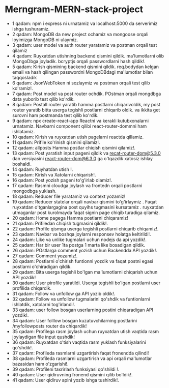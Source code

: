 # Merngram-MERN-stack-project

- 1 qadam:
  npm i express ni urnatamiz va localhost:5000 da serverimiz ishga tushuramiz.
- 2 qadam:
  MongoDB da new project ochamiz va mongoose orqali loyimizga MongoDB ni ulaymiz.
- 3 qadam:
  user model va auth router yaratamiz va postman orqali test qilamiz
- 4 qadam:
  Ruyxatdan utishning backend qismini qildik. ma'lumotlarni olib MongoDbga joyladik. bcryptjs orqali passwordlarni hash qildik!.
- 5 qadam:
  Kirish qismining backend qismini qildik. req.bodydan kelgan email va hash qilingan passwordni MongoDBdagi ma'lumotlar bilan taqqosladik
- 6 qadam:
  JsonWebToken ni sozlaymiz va postman orqali test qilib ko'ramiz!.
- 7 qadam:
  Post model va post router ochdik. POstman orqali mongdbga data yuborib test qilib ko'rdik.
- 8 qadam:
  Postall router yaratib hamma postlarni chiqarivoldik, my post router yaratib bitta userga tegishli postlarni chiqarib oldik. va ikkita get surovni ham postmanda test qilib ko'rdik.
- 9 qadam:
  npx create-react-app Reactni va kerakli kutubxonalarni urnatamiz. Navbarni component qilibi react-router-dommni ham ishlatamiz.
- 10 qadam:
  Kirish va ruyxatdan utish pagelarni reactda qillamiz.
- 11 qadam:
  Prifile ko'rinish qismini qilamiz!.
- 12 qadam:
  allposts Hamma postlar chiqish qismini qilamiz!.
- 13 qadam:
  Post yaratish input pageni qildik va recat-router-dom@5.3.0 dan versiyasini react-router-dom@6.3.0 ga o'tqazdik xatosiz ishlay boshaldi.
- 14 qadam:
  Ruyhatdan utish !.
- 15 qadam:
  Kirish va Xatolarni chiqarish!.
- 16 qadam:
  Post yozish pageni to'g'irlab olamiz!.
- 17 qadam:
  Rasmni cloudga joylash va frontedn orqali postlarni mongodbga yuklash.
- 18 qadam:
  Reducer file yaratamiz va context yozamiz!
- 19 qadam:
  Reducer statelar orqali navbar qismini to'g'irlaymiz . Faqat ruyxatdan o'tganlargagina post quyihs tugmasini kursatamiz . ruyxatdan utmaganlar post kurolmayda faqat signin page chiqib turadiga qilamiz.
- 20 qadam:
  Home pagega Hamma postlarni chiqaramiz!
- 21 qadam:
  Prifiledan chiqish tugmasini qildik!.
- 22 qadam:
  Profile qismga userga tegishli postlarni chiqarib chiqamiz!.
- 23 qadam:
  Navbar va boshqa joylarni responsev holatga keltirildi!.
- 24 qadam:
  Like va unlike tugmalari uchun nodejs da api yozdik!.
- 25 qadam:
  Har bir user 1ta postga 1 marta like bosadigan qildik.
- 26 qadam:
  POstlarga comment yozish uchun Backendda API yozdik!.
- 27 qadam:
  Comment yozamiz!.
- 28 qadam:
  Postlarni o'chirish funtionni yozdik va faqat postni egasi postlarni o'chiradigan qildik.
- 29 qadam:
  Bita userga tegishli bo'lgan ma'lumotlarni chiqarish uchun API yozdik!
- 30 qadam:
  User pirofile yaratildi. Userga tegishli bo'lgan postlarni user profilida chiqardik.
- 31 qadam:
  Follow va unfollow ga API yozib oldik!.
- 32 qadam:
  Follow va unfollow tugmalarini qo'shdik va funtionlarni ishlatdik, xatolarni tog'irlandi!.
- 33 qadam:
  user follow bosgan userlarning postini chiqaradigan API yozdik!.
- 34 qadam:
  User folllow bosgan kuzatuvchilarning postlarini /myfollowposts router da chiqardik!
- 35 qadam:
  Profilega rasm joylash uchun ruyxatdan utish vaqtida rasm joylaydigan file input qushdik!
- 36 qadam:
  Ruyxatdan o'tish vaqtida rasm yuklash funksiyalarini qo'shdik!.
- 37 qadam:
  Profileda rasmlarni uzgartirish faqat fronendda qilindi!
- 38 qadam:
  Profileda rasmlarni uzgartirish va api orqali ma'lumotlar bazasidan ham o'zgarishi!.
- 39 qadam:
  Profileni taxrirlash funksiyasi qo'shildi !.
- 40 qadam:
  User qidiruvning fronend qismini qilib bo'ldik!.
- 41 qadam:
  User qidiruv apini yozib ishga tushirdik!.
